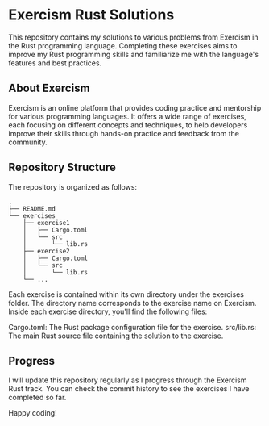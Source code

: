 # Exercism Rust Solutions

This repository contains my solutions to various problems from Exercism in the Rust programming language. Completing these exercises aims to improve my Rust programming skills and familiarize me with the language's features and best practices.

## About Exercism

Exercism is an online platform that provides coding practice and mentorship for various programming languages. It offers a wide range of exercises, each focusing on different concepts and techniques, to help developers improve their skills through hands-on practice and feedback from the community.

## Repository Structure

The repository is organized as follows:


```
.
├── README.md
└── exercises
    ├── exercise1
    │   ├── Cargo.toml
    │   └── src
    │       └── lib.rs
    ├── exercise2
    │   ├── Cargo.toml
    │   └── src
    │       └── lib.rs
    └── ...
```
Each exercise is contained within its own directory under the exercises folder. The directory name corresponds to the exercise name on Exercism. Inside each exercise directory, you'll find the following files:

Cargo.toml: The Rust package configuration file for the exercise.
src/lib.rs: The main Rust source file containing the solution to the exercise.

## Progress
I will update this repository regularly as I progress through the Exercism Rust track. You can check the commit history to see the exercises I have completed so far.

Happy coding!
